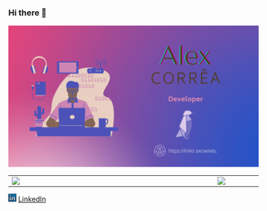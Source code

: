 ### Hi there 👋

<img src="capa2.png" />

<!--
**aelxbc/aelxbc** is a ✨ _special_ ✨ repository because its `README.md` (this file) appears on your GitHub profile.

Here are some ideas to get you started:

- 🔭 I’m currently working on ...
- 🌱 I’m currently learning ...
- 👯 I’m looking to collaborate on ...
- 🤔 I’m looking for help with ...
- 💬 Ask me about ...
- 📫 How to reach me: ...
- 😄 Pronouns: ...
- ⚡ Fun fact: ...
-->

<!-- painéis interativos -->
<center>
<table>
    <tr>
        <td><img width="400px" align="left" src="https://github-readme-stats.vercel.app/api/top-langs/?username=aelxbc&hide=html&layout=compact&theme=buefy" /></td>
        <td><img width="495px" align="left" src="https://github-readme-stats.vercel.app/api?username=aelxbc&theme=buefy"/></td>
    </tr>   
</table>
</center>  

<!-- redes sociais -->
<a href="https://www.linkedin.com/in/aelxbc"><img src="linkedin.png" width="16"></img></a> [LinkedIn](https://www.linkedin.com/in/aelxbc)  

